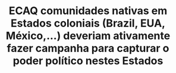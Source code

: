 ---
title: "ECAQ comunidades nativas em Estados coloniais (Brazil, EUA, México,...) deveriam ativamente fazer campanha para capturar o poder político nestes Estados"
infoslide: ""
round: "Round 4"
weight: 4
videos: []
tags: ['Minority Communities', 'Politics', 'Social Movements']
layout: "motion"
categories: ["motions"]
---